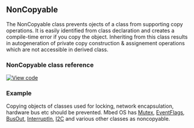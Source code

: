## NonCopyable
The NonCopyable class prevents ojects of a class from supporting copy operations. It is easily identified from class declaration and creates a compile-time error if you copy the object. Inheriting from this class results in autogeneration of private copy construction & assignement operations which are not accessible in derived class.

### NonCopyable class reference
[![View code](https://www.mbed.com/embed/?type=library)](https://os.mbed.com/docs/v5.6/mbed-os-api-doxy/classmbed_1_1_non_copyable.html)

### Example
Copying objects of classes used for locking, network encapsulation, hardware bus etc should be prevented. Mbed OS has [Mutex](/docs/v5.6/reference/mutex.html), [EventFlags](/docs/v5.6/reference/eventflags.html), [BusOut](/docs/v5.6/reference/busout.html), [InterruptIn](/docs/v5.6/reference/interruptin.html), [I2C](/docs/v5.6/reference/i2c.html) and various other classes as noncopyable.

